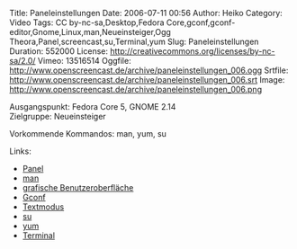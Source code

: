 Title: Paneleinstellungen
Date: 2006-07-11 00:56
Author: Heiko
Category: Video
Tags: CC by-nc-sa,Desktop,Fedora Core,gconf,gconf-editor,Gnome,Linux,man,Neueinsteiger,Ogg Theora,Panel,screencast,su,Terminal,yum
Slug: Paneleinstellungen
Duration: 552000
License: http://creativecommons.org/licenses/by-nc-sa/2.0/
Vimeo: 13516514
Oggfile: http://www.openscreencast.de/archive/paneleinstellungen_006.ogg
Srtfile: http://www.openscreencast.de/archive/paneleinstellungen_006.srt
Image: http://www.openscreencast.de/archive/paneleinstellungen_006.png

Ausgangspunkt: Fedora Core 5, GNOME 2.14  
Zielgruppe: Neueinsteiger  

Vorkommende Kommandos: man, yum, su

Links:

  * [Panel](http://de.wikipedia.org/wiki/Taskleiste)
  * [man](http://de.wikipedia.org/wiki/Manpage)
  * [grafische Benutzeroberfläche](http://de.wikipedia.org/wiki/Grafische_Benutzeroberfl%C3%A4che)
  * [Gconf](http://en.wikipedia.org/wiki/Gconf)
  * [Textmodus](http://de.wikipedia.org/wiki/Textmodus)
  * [su](http://de.wikipedia.org/wiki/Su)
  * [yum](http://de.wikipedia.org/wiki/Yum)
  * [Terminal](http://de.wikipedia.org/wiki/Terminalemulation)

